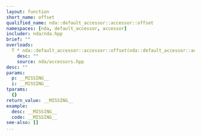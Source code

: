 ```yaml
---
layout: function
short_name: offset
qualified_name: nda::default_accessor::accessor::offset
namespaces: [nda, default_accessor, accessor]
includer: nda/nda.hpp
brief: ""
overloads:
  T * nda::default_accessor::accessor::offset(nda::default_accessor::accessor::pointer p, std::ptrdiff_t i) noexcept:
    desc: ""
    source: nda/accessors.hpp
desc: ""
params:
  p: __MISSING__
  i: __MISSING__
tparams:
  {}
return_value: __MISSING__
example:
  desc: __MISSING__
  code: __MISSING__
see-also: []
...
```


